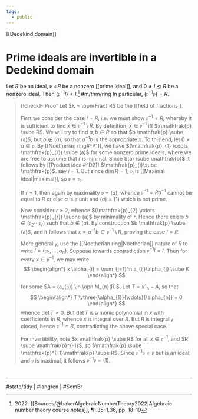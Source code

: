 ```yaml
---
tags:
  - public
---
```

[[Dedekind domain]]
# Prime ideals are invertible in a Dedekind domain

Let $R$ be an ideal, $\mathfrak{p} \triangleleft R$ be a nonzero [[prime ideal]],
and $0 \neq I \trianglelefteq R$ be a nonzero ideal.
Then $(\mathfrak{p}^{-1} I) \neq I$.[^2022] #m/thm/ring 
In particular, $(\mathfrak{p}^{-1} \mathfrak{p}) = R$.

> [!check]- Proof
> Let $K = \opn{Frac} R$ be the [[field of fractions]].
> 
> First we consider the case $I = R$, i.e. we must show $\mathfrak{p}^{-1} \neq R$,
> whereby it is sufficient to find $x \in \mathfrak{p}^{-1} \setminus R$.
> By definition, $x \in \mathfrak{p}^{-1}$ iff $x\mathfrak{p} \sube R$.
> We will try to find $a,b \in R$ so that $b \mathfrak{p} \sube (a)$, but $b \notin (a)$,
> so that $a^{-1}b$ is the appropriate $x$.
> To this end, let $0 \neq a \in \mathfrak{p}$.
> By [[Noetherian ring#^P1]],
> we have $(\mathfrak{p}_{1} \cdots \mathfrak{p}_{r}) \sube (a)$ for some nonzero prime ideals,
> where we are free to assume that $r$ is minimal.
> Since $(a) \sube \mathfrak{p}$ it follows by [[Product ideal#^D2]] $\mathfrak{p}_{i}\sube \mathfrak{p}$.
> say $i = 1$.
> But since $\dim R = 1$, $\mathfrak{p}_{i}$ is [[Maximal ideal|maximal]], so $\mathfrak{p} = \mathfrak{p}_{1}$.
> 
> If $r = 1$, then again by maximality $\mathfrak{p} = (a)$,
> whence $\mathfrak{p}^{-1} = Ra^{-1}$ cannot be equal to $R$ or else $a$ is a unit and $(a) = (1)$ which is not prime.
> 
> Now consider $r \geq 2$,
> whence $(\mathfrak{p}_{2} \cdots \mathfrak{p}_{r}) \subne (a)$ by minimality of $r$.
> Hence there exists $b \in (\mathfrak{p}_{2} \cdots \mathfrak{p}_{r})$ such that $b \notin (a)$.
> By construction $b \mathfrak{p} \sube (a)$, and it follows that $x = a^{-1} b \in \mathfrak{p}^{-1} \setminus R$,
> proving the case $I = R$.
> 
> More generally, use the [[Noetherian ring|Noetherian]] nature of $R$ to write $I = (\alpha_{1},\dots,\alpha_{n})$.
> Suppose towards contradiction $\mathfrak{p}^{-1} I = I$.
> Then for every $x \in \mathfrak{p}^{-1}$, we may write
> $$
> \begin{align*}
> x \alpha_{i} = \sum_{j=1}^n a_{ij}\alpha_{j} \sube K
> \end{align*}
> $$
> 
> for some $A = (a_{ij}) \in \opn M_{n}(R)$.
> Let $T = x 1_{n} - A$, so that
> $$
> \begin{align*}
> T \vthree{\alpha_{1}}{\vdots}{\alpha_{n}} = 0
> \end{align*}
> $$
> whence $\det T = 0$.
> But $\det T$ is a monic polynomial in $x$ with coëfficients in $R$, whence $x$ is integral over $R$.
> But $R$ is integrally closed, hence $\mathfrak{p}^{-1} = R$, contradicting the above special case.
> 
> For invertibility, note $x \mathfrak{p} \sube R$ for all $x \in \mathfrak{p}^{-1}$,
> and $R \sube \mathfrak{p}^{-1}$, so $\mathfrak{p} \sube \mathfrak{p}^{-1}\mathfrak{p} \sube R$.
> Since $\mathfrak{p}^{-1}\mathfrak{p} \neq \mathfrak{p}$ but is an ideal, and $\mathfrak{p}$ is maximal, it follows $\mathfrak{p}^{-1}\mathfrak{p} = (1)$. <span class="QED"/>

  [^2022]: 2022\. [[Sources/@bakerAlgebraicNumberTheory2022|Algebraic number theory course notes]], ¶1.35–1.36, pp. 18–19


#
---
#state/tidy | #lang/en | #SemBr

